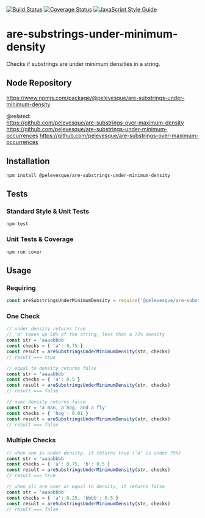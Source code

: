 [![Build Status](https://travis-ci.org/pelevesque/are-substrings-under-minimum-density.svg?branch=master)](https://travis-ci.org/pelevesque/are-substrings-under-minimum-density)
[![Coverage Status](https://coveralls.io/repos/github/pelevesque/are-substrings-under-minimum-density/badge.svg?branch=master)](https://coveralls.io/github/pelevesque/are-substrings-under-minimum-density?branch=master)
[![JavaScript Style Guide](https://img.shields.io/badge/code_style-standard-brightgreen.svg)](https://standardjs.com)

# are-substrings-under-minimum-density

Checks if substrings are under minimum densities in a string.

## Node Repository

https://www.npmjs.com/package/@pelevesque/are-substrings-under-minimum-density

@related:  
https://github.com/pelevesque/are-substrings-over-maximum-density  
https://github.com/pelevesque/are-substrings-under-minimum-occurrences
https://github.com/pelevesque/are-substrings-over-maximum-occurrences  

## Installation

`npm install @pelevesque/are-substrings-under-minimum-density`

## Tests

### Standard Style & Unit Tests

`npm test`

### Unit Tests & Coverage

`npm run cover`

## Usage

### Requiring

```js
const areSubstringsUnderMinimumDensity = require('@pelevesque/are-substrings-under-minimum-density')
```

### One Check

```js
// under density returns true
// 'a' takes up 50% of the string, less than a 75% density
const str = 'aaaabbbb'
const checks = { 'a': 0.75 }
const result = areSubstringsUnderMinimumDensity(str, checks)
// result === true
```

```js
// equal to density returns false
const str = 'aaaabbbb'
const checks = { 'a': 0.5 }
const result = areSubstringsUnderMinimumDensity(str, checks)
// result === false
```

```js
// over density returns false
const str = 'a man, a hog, and a fly'
const checks = { 'hog': 0.01 }
const result = areSubstringsUnderMinimumDensity(str, checks)
// result === false
```

### Multiple Checks

```js
// when one is under density, it returns true ('a' is under 75%)
const str = 'aaaabbbb'
const checks = { 'a': 0.75, 'b': 0.5 }
const result = areSubstringsUnderMinimumDensity(str, checks)
// result === true
```

```js
// when all are over or equal to density, it returns false
const str = 'aaaabbbb'
const checks = { 'a': 0.25, 'bbbb': 0.5 }
const result = areSubstringsUnderMinimumDensity(str, checks)
// result === false
```
